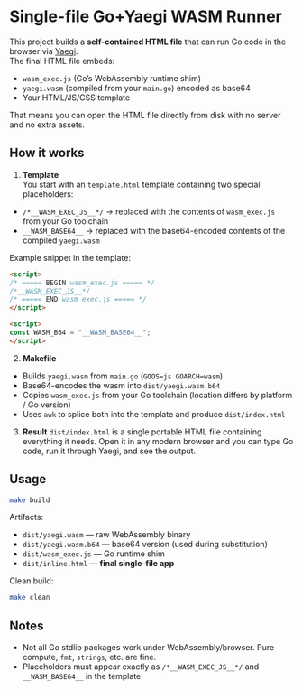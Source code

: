 # Single-file Go+Yaegi WASM Runner

This project builds a **self-contained HTML file** that can run Go code in the browser via [Yaegi](https://github.com/traefik/yaegi).  
The final HTML file embeds:

- `wasm_exec.js` (Go’s WebAssembly runtime shim)  
- `yaegi.wasm` (compiled from your `main.go`) encoded as base64  
- Your HTML/JS/CSS template

That means you can open the HTML file directly from disk with no server and no extra assets.

## How it works

1. **Template**  
  You start with an `template.html` template containing two special placeholders:

  - `/*__WASM_EXEC_JS__*/` → replaced with the contents of `wasm_exec.js` from your Go toolchain  
  - `__WASM_BASE64__` → replaced with the base64-encoded contents of the compiled `yaegi.wasm`  

  Example snippet in the template:
  ```html
  <script>
  /* ===== BEGIN wasm_exec.js ===== */
  /*__WASM_EXEC_JS__*/
  /* ===== END wasm_exec.js ===== */
  </script>

  <script>
  const WASM_B64 = "__WASM_BASE64__";
  </script>
  ```

2. **Makefile**

  * Builds `yaegi.wasm` from `main.go` (`GOOS=js GOARCH=wasm`)
  * Base64-encodes the wasm into `dist/yaegi.wasm.b64`
  * Copies `wasm_exec.js` from your Go toolchain (location differs by platform / Go version)
  * Uses `awk` to splice both into the template and produce `dist/index.html`

3. **Result**
  `dist/index.html` is a single portable HTML file containing everything it needs.
  Open it in any modern browser and you can type Go code, run it through Yaegi, and see the output.

## Usage

```sh
make build
```

Artifacts:

* `dist/yaegi.wasm` — raw WebAssembly binary
* `dist/yaegi.wasm.b64` — base64 version (used during substitution)
* `dist/wasm_exec.js` — Go runtime shim
* `dist/inline.html` — **final single-file app**

Clean build:

```sh
make clean
```

## Notes

* Not all Go stdlib packages work under WebAssembly/browser. Pure compute, `fmt`, `strings`, etc. are fine.
* Placeholders must appear exactly as `/*__WASM_EXEC_JS__*/` and `__WASM_BASE64__` in the template.
